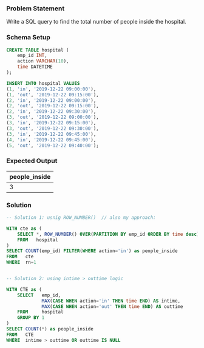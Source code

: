 ### Problem Statement

Write a SQL query to find the total number of people inside the hospital.


### Schema Setup

```sql
CREATE TABLE hospital (
    emp_id INT,
    action VARCHAR(10),
    time DATETIME
);

INSERT INTO hospital VALUES 
(1, 'in', '2019-12-22 09:00:00'),
(1, 'out', '2019-12-22 09:15:00'),
(2, 'in', '2019-12-22 09:00:00'),
(2, 'out', '2019-12-22 09:15:00'),
(2, 'in', '2019-12-22 09:30:00'),
(3, 'out', '2019-12-22 09:00:00'),
(3, 'in', '2019-12-22 09:15:00'),
(3, 'out', '2019-12-22 09:30:00'),
(3, 'in', '2019-12-22 09:45:00'),
(4, 'in', '2019-12-22 09:45:00'),
(5, 'out', '2019-12-22 09:40:00');
```

### Expected Output

people_inside | 
--| 
3 |


### Solution

```sql
-- Solution 1: usnig ROW_NUMBER()  // also my approach: 

WITH cte as (
	SELECT *, ROW_NUMBER() OVER(PARTITION BY emp_id ORDER BY time desc) as rn
	FROM   hospital
)
SELECT COUNT(emp_id) FILTER(WHERE action='in') as people_inside
FROM   cte
WHERE  rn=1


-- Solution 2: using intime > outtime logic

WITH CTE as (	
	SELECT   emp_id, 
	         MAX(CASE WHEN action='in' THEN time END) AS intime,
	         MAX(CASE WHEN action='out' THEN time END) AS outtime
	FROM     hospital
	GROUP BY 1
)
SELECT COUNT(*) as people_inside
FROM   CTE
WHERE  intime > outtime OR outtime IS NULL
```

